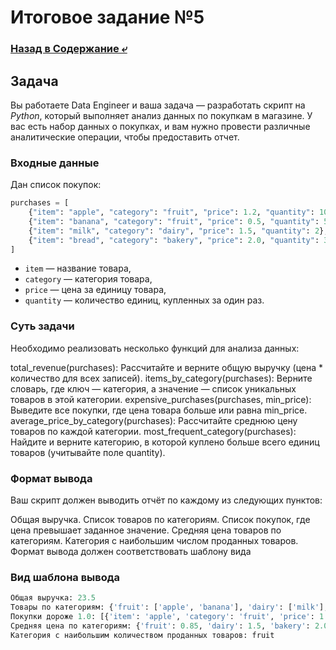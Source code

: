 # Итоговое задание №5

### [Назад в Содержание ⤶](/README.md)

## Задача
Вы работаете Data Engineer и ваша задача — разработать скрипт на *Python*, который выполняет анализ данных по покупкам 
в магазине. У вас есть набор данных о покупках, и вам нужно провести различные аналитические операции, чтобы 
предоставить отчет.  

### Входные данные
Дан список покупок:

```python
purchases = [
    {"item": "apple", "category": "fruit", "price": 1.2, "quantity": 10},
    {"item": "banana", "category": "fruit", "price": 0.5, "quantity": 5},
    {"item": "milk", "category": "dairy", "price": 1.5, "quantity": 2},
    {"item": "bread", "category": "bakery", "price": 2.0, "quantity": 3},
]
```

- `item` — название товара,
- `category` — категория товара,
- `price` — цена за единицу товара,
- `quantity` — количество единиц, купленных за один раз.


### Суть задачи
Необходимо реализовать несколько функций для анализа данных:

total_revenue(purchases): Рассчитайте и верните общую выручку (цена * количество для всех записей).
items_by_category(purchases): Верните словарь, где ключ — категория, а значение — список уникальных товаров в этой категории.
expensive_purchases(purchases, min_price): Выведите все покупки, где цена товара больше или равна min_price.
average_price_by_category(purchases): Рассчитайте среднюю цену товаров по каждой категории.
most_frequent_category(purchases): Найдите и верните категорию, в которой куплено больше всего единиц товаров (учитывайте поле quantity).

### Формат вывода
Ваш скрипт должен выводить отчёт по каждому из следующих пунктов:

Общая выручка.
Список товаров по категориям.
Список покупок, где цена превышает заданное значение.
Средняя цена товаров по категориям.
Категория с наибольшим числом проданных товаров.
Формат вывода должен соответствовать шаблону вида

### Вид шаблона вывода

```python
Общая выручка: 23.5
Товары по категориям: {'fruit': ['apple', 'banana'], 'dairy': ['milk'], 'bakery': ['bread']}
Покупки дороже 1.0: [{'item': 'apple', 'category': 'fruit', 'price': 1.2, 'quantity': 10}, {'item': 'milk', 'category': 'dairy', 'price': 1.5, 'quantity': 2}, {'item': 'bread', 'category': 'bakery', 'price': 2.0, 'quantity': 3}]
Средняя цена по категориям: {'fruit': 0.85, 'dairy': 1.5, 'bakery': 2.0}
Категория с наибольшим количеством проданных товаров: fruit
```